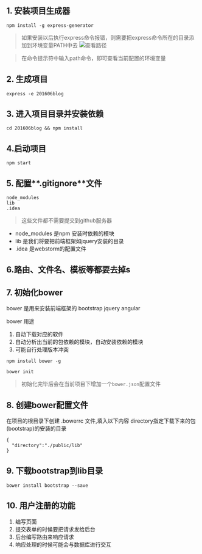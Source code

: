 ## 1. 安装项目生成器
```
npm install -g express-generator
```
> 如果安装以后执行express命令报错，则需要把express命令所在的目录添加到环境变量PATH中去
![查看路径](images/menu.jpg)

> 在命令提示符中输入path命令，即可查看当前配置的环境变量

## 2. 生成项目
```
express -e 201606blog
```

## 3. 进入项目目录并安装依赖
```
cd 201606blog && npm install 
```

## 4.启动项目
```
npm start
```

## 5. 配置**.gitignore**文件
```
node_modules 
lib
.idea
```

> 这些文件都不需要提交到github服务器

- node_modules 是npm 安装时依赖的模块
- lib 是我们将要把前端框架如jquery安装的目录
- .idea 是webstorm的配置文件

## 6.路由、文件名、模板等都要去掉s


## 7. 初始化bower
bower 是用来安装前端框架的 bootstrap jquery angular

bower 用途

1. 自动下载对应的软件
2. 自动分析出当前的包依赖的模块，自动安装依赖的模块
3. 可能自行处理版本冲突

```
npm install bower -g

bower init
```

> 初始化完毕后会在当前项目下增加一个`bower.json`配置文件

## 8. 创建bower配置文件
在项目的根目录下创建 .bowerrc 文件,填入以下内容
directory指定下载下来的包(bootstrap)的安装的目录
```
{
  "directory":"./public/lib"
}
```
## 9. 下载bootstrap到lib目录
```
bower install bootstrap --save
```

## 10. 用户注册的功能
1. 编写页面
2. 提交表单的时候要把请求发给后台
3. 后台编写路由来响应请求
4. 响应处理的时候可能会与数据库进行交互

